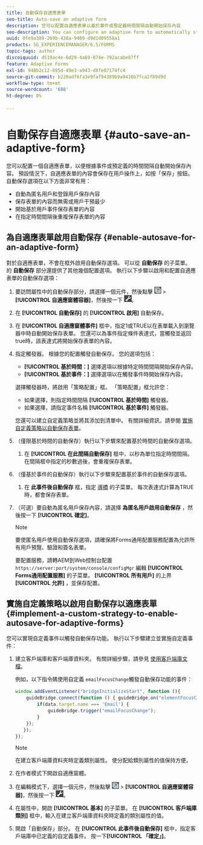 ```yaml
---
title: 自動保存自適應表單
seo-title: Auto-save an adaptive form
description: 您可以配置自適應表單以基於事件或預定義時間間隔自動開始保存內容
seo-description: You can configure an adaptive form to automatically start saving the content based on an event or a pre-defined time-interval
uuid: 0fe9a389-269b-438a-9489-d9d1d09558a1
products: SG_EXPERIENCEMANAGER/6.5/FORMS
topic-tags: author
discoiquuid: d519ac4e-6d29-4a69-874e-792acabe87ff
feature: Adaptive Forms
exl-id: 948b2c12-895d-49e3-a943-d8fe87174fc4
source-git-commit: b220adf6fa3e9faf94389b9a9416b7fca2f89d9d
workflow-type: tm+mt
source-wordcount: '688'
ht-degree: 0%

---
```


# 自動保存自適應表單 {#auto-save-an-adaptive-form}

您可以配置一個自適應表單，以便根據事件或預定義的時間間隔自動開始保存內容。 預設情況下，自適應表單的內容會保存在用戶操作上，如按「保存」按鈕。 自動保存選項在以下方面非常有用：

* 自動為匿名用戶和登錄用戶保存內容
* 保存表單的內容而無需或用戶干預最少
* 開始基於用戶事件保存表單的內容
* 在指定時間間隔後重複保存表單的內容

## 為自適應表單啟用自動保存 {#enable-autosave-for-an-adaptive-form}

對於自適應表單，不會在框外啟用自動保存選項。 可以從 **自動保存** 的子菜單。 的 **自動保存** 部分還提供了其他幾個配置選項。 執行以下步驟以啟用和配置自適應表單的自動保存選項：

1. 要訪問屬性中的自動保存部分，請選擇一個元件，然後點擊 ![欄位級](assets/field-level.png) > **[!UICONTROL 自適應窗體容器]**，然後按一下 ![招商](assets/cmppr.png)。
1. 在 **[!UICONTROL 自動保存]** 的 **[!UICONTROL 啟用]** 自動保存。
1. 在 **[!UICONTROL 自適應窗體事件]** 框中，指定1或TRUE以在表單載入到瀏覽器中時自動開始保存表單。 您還可以為事件指定條件表達式，當觸發並返回true時，該表達式將開始保存表單的內容。
1. 指定觸發器。 根據您的配置觸發自動保存。 您的選項包括：

   * **[!UICONTROL 基於時間：]** 選擇選項以根據特定時間間隔開始保存內容。
   * **[!UICONTROL 基於事件：]** 選擇選項以在觸發事件時開始保存內容。

   選擇觸發器時，將啟用「策略配置」框。 「策略配置」框允許您：

   * 如果選擇，則指定時間間隔 **[!UICONTROL 基於時間]** 觸發器。
   * 如果選擇，請指定事件名稱 **[!UICONTROL 基於事件]** 觸發器。

   您還可以建立自定義策略並將其添加到清單中。 有關詳細資訊，請參閱 [實施自定義策略以自動保存表單](/help/forms/using/auto-save-an-adaptive-form.md#p-implement-a-custom-strategy-to-enable-autosave-for-adaptive-forms-p)。

1. （僅限基於時間的自動保存）執行以下步驟來配置基於時間的自動保存選項。

   1. 在 **[!UICONTROL 在此間隔自動保存]** 框中，以秒為單位指定時間間隔。 在間隔框中指定的秒數過後，會重複保存表單。

1. （僅基於事件的自動保存）執行以下步驟來配置基於事件的自動保存選項。

   1. 在 **此事件後自動保存** 框，指定 [導橋](https://helpx.adobe.com/aem-forms/6/javascript-api/GuideBridge.html) 的子菜單。 每次表達式計算為TRUE時，都會保存表單。

1. （可選）要自動為匿名用戶保存內容，請選擇 **為匿名用戶啟用自動保存** ，然後按一下 **[!UICONTROL 確定]**。

   >[!NOTE]
   >
   >要使匿名用戶使用自動保存選項，請確保將Forms通用配置服務配置為允許所有用戶預覽、驗證和簽名表單。
   >
   >要配置服務，請轉AEM到Web控制台配置 `https://server:port/system/console/configMgr` 編輯 **[!UICONTROL Forms通用配置服務]** 的子菜單。 **[!UICONTROL 所有用戶]** 的上界 **[!UICONTROL 允許]** ，並保存配置。

## 實施自定義策略以啟用自動保存以適應表單 {#implement-a-custom-strategy-to-enable-autosave-for-adaptive-forms}

您可以實現自定義事件以觸發自動保存功能。 執行以下步驟建立並實施自定義事件：

1. 建立客戶端庫和客戶端庫資料夾。 有關詳細步驟，請參見 [使用客戶端庫文檔](/help/sites-developing/clientlibs.md)。

   例如，以下指令碼使用自定義 `emailFocusChange`觸發自動保存功能的事件：

   ```javascript
   window.addEventListener("bridgeInitializeStart", function (){
       guideBridge.connect(function () { guideBridge.on("elementFocusChanged", function (event,data) {
           if(data.target.name === 'Email') {
               guideBridge.trigger("emailFocusChange");
           }
       });
      });
   });
   ```

   >[!NOTE]
   >
   >在建立客戶端庫資料夾時定義類別屬性。 使分配給類別屬性的值保持方便。

1. 在作者模式下開啟自適應窗體。

1. 在編輯模式下，選擇一個元件，然後點擊 ![欄位級](assets/field-level.png) > **[!UICONTROL 自適應窗體容器]**，然後按一下 ![招商](assets/cmppr.png)。
1. 在屬性中，開啟 **[!UICONTROL 基本]** 的子菜單。 在 **[!UICONTROL 客戶端庫類別]** 框中，輸入在建立客戶端庫資料夾時定義的類別屬性的值。
1. 開啟「自動保存」部分。 在 **[!UICONTROL 此事件後自動保存]** 框中，指定客戶端庫中已定義的自定義事件。 按一下&#x200B;**[!UICONTROL 「確定」]**。
